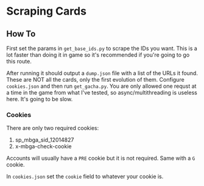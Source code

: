 # Scraping Cards

## How To

First set the params in `get_base_ids.py` to scrape the IDs you want. This is a lot faster than doing it in game so it's recommended if you're going to go this route.

After running it should output a `dump.json` file with a list of the URLs it found. These are NOT all the cards, only the first evolution of them. Configure `cookies.json` and then run `get_gacha.py`. You are only allowed one requst at a time in the game from what I've tested, so async/multithreading is useless here. It's going to be slow.




### Cookies
There are only two required cookies:
1. sp_mbga_sid_12014827
2. x-mbga-check-cookie

Accounts will usually have a `PRE` cookie but it is not required. Same with a `G` cookie.

In `cookies.json` set the `cookie` field to whatever your cookie is.

### 